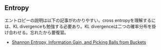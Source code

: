 ## Entropy

エントロピーの説明は以下の記事がわかりやすい。cross entropyを理解するには、KL divergenceも勉強する必要あり。KL divergenceは二つの確率分布を掛け合わせる。忘れたから要復習。
* [Shannon Entropy, Information Gain, and Picking Balls from Buckets](http://www.math.titech.ac.jp://medium.com/udacity/shannon-entropy-information-gain-and-picking-balls-from-buckets-5810d35d54b4)

